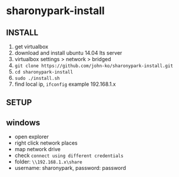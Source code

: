 # sharonypark-install

## INSTALL

1. get virtualbox
2. download and install ubuntu 14.04 lts server
3. virtualbox settings > network > bridged
4. `git clone https://github.com/john-ko/sharonypark-install.git`
5. `cd sharonypark-install`
6. `sudo ./install.sh`
7. find local ip, `ifconfig` example 192.168.1.x

## SETUP
## windows
- open explorer
- right click network places
- map network drive
- check `connect using different credentials`
- folder: `\\192.168.1.x\share`
- username: sharonypark, password: password
